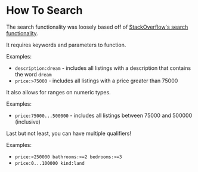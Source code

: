 # How To Search

The search functionality was loosely based off of [StackOverflow's search functionality][stackoverflow_search].

It requires keywords and parameters to function.

Examples:
 - `description:dream` - includes all listings with a description that contains the word `dream`
 - `price:>75000` - includes all listings with a price greater than 75000

It also allows for ranges on numeric types.

Examples:
 - `price:75000...500000` - includes all listings between 75000 and 500000 (inclusive)

Last but not least, you can have multiple qualifiers!

Examples:
 - `price:<250000 bathrooms:>=2 bedrooms:>=3` 
 - `price:0...100000 kind:land`

[stackoverflow_search]:https://stackoverflow.com/help/searching
